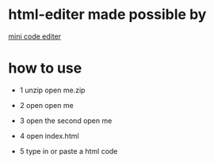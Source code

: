 # html-editer made possible by

[mini code editer](https://github.com/xem/miniCodeEditor)

# how to use
* 1 unzip open me.zip

* 2 open open me

* 3 open the second open me

* 4 open index.html

* 5 type in or paste a html code

